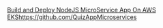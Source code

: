 [Build and Deploy NodeJS MicroService App On AWS EKS](https://github.com/QuizAppMicroservices)https://github.com/QuizAppMicroservices
